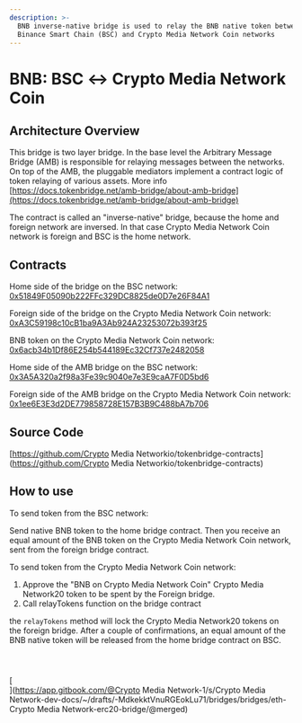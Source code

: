 ```yaml
---
description: >-
  BNB inverse-native bridge is used to relay the BNB native token between
  Binance Smart Chain (BSC) and Crypto Media Network Coin networks
---
```


# BNB: BSC ↔ Crypto Media Network Coin

## Architecture Overview <a id="architecture-overview"></a>

This bridge is two layer bridge. In the base level the Arbitrary Message Bridge \(AMB\) is responsible for relaying messages between the networks. On top of the AMB, the pluggable mediators implement a contract logic of token relaying of various assets. More info [https://docs.tokenbridge.net/amb-bridge/about-amb-bridge](https://docs.tokenbridge.net/amb-bridge/about-amb-bridge)​‌

The contract is called an "inverse-native" bridge, because the home and foreign network are inversed. In that case Crypto Media Network Coin network is foreign and BSC is the home network.‌

## Contracts <a id="contracts"></a>

Home side of the bridge on the BSC network: [0x51849F05090b222FFc329DC8825de0D7e26F84A1](https://bscscan.com/address/0x51849F05090b222FFc329DC8825de0D7e26F84A1)​‌

Foreign side of the bridge on the Crypto Media Network Coin network: [0xA3C59198c10cB1ba9A3Ab924A23253072b393f25](https://cmnscan.com/address/0xA3C59198c10cB1ba9A3Ab924A23253072b393f25)​‌

BNB token on the Crypto Media Network Coin network: [0x6acb34b1Df86E254b544189Ec32Cf737e2482058](https://cmnscan.com/address/0x6acb34b1Df86E254b544189Ec32Cf737e2482058/transactions)​‌

Home side of the AMB bridge on the BSC network: [0x3A5A320a2f98a3Fe39c9040e7e3E9caA7F0D5bd6](https://bscscan.com/address/0x3A5A320a2f98a3Fe39c9040e7e3E9caA7F0D5bd6)​‌

Foreign side of the AMB bridge on the Crypto Media Network Coin network: [0x1ee6E3E3d2DE779858728E157B3B9C488bA7b706](https://cmnscan.com/address/0x1ee6E3E3d2DE779858728E157B3B9C488bA7b706)​‌

## Source Code <a id="source-code"></a>

‌​[https://github.com/Crypto Media Networkio/tokenbridge-contracts](https://github.com/Crypto Media Networkio/tokenbridge-contracts)​‌

## How to use <a id="how-to-use"></a>

To send token from the BSC network:‌

Send native BNB token to the home bridge contract. Then you receive an equal amount of the BNB token on the Crypto Media Network Coin network, sent from the foreign bridge contract.‌

To send token from the Crypto Media Network Coin network:‌

1. Approve the "BNB on Crypto Media Network Coin" Crypto Media Network20 token to be spent by the Foreign bridge.
2. Call relayTokens function on the bridge contract

the `relayTokens` method will lock the Crypto Media Network20 tokens on the foreign bridge. After a couple of confirmations, an equal amount of the BNB native token will be released from the home bridge contract on BSC.

#### ​ <a id="undefined"></a>

[  
](https://app.gitbook.com/@Crypto Media Network-1/s/Crypto Media Network-dev-docs/~/drafts/-MdkekktVnuRGEokLu71/bridges/bridges/eth-Crypto Media Network-erc20-bridge/@merged)

